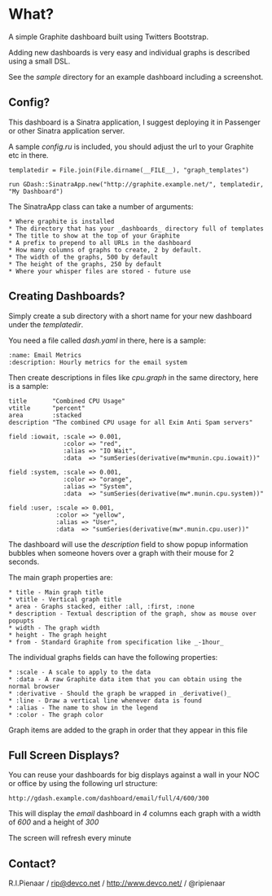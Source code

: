 What?
=====

A simple Graphite dashboard built using Twitters Bootstrap.

Adding new dashboards is very easy and individual graphs is
described using a small DSL.

See the _sample_ directory for an example dashboard including
a screenshot.

Config?
-------

This dashboard is a Sinatra application, I suggest deploying it
in Passenger or other Sinatra application server.

A sample _config.ru_ is included, you should adjust the url to
your Graphite etc in there.


    templatedir = File.join(File.dirname(__FILE__), "graph_templates")

    run GDash::SinatraApp.new("http://graphite.example.net/", templatedir, "My Dashboard")

The SinatraApp class can take a number of arguments:

    * Where graphite is installed
    * The directory that has your _dashboards_ directory full of templates
    * The title to show at the top of your Graphite
    * A prefix to prepend to all URLs in the dashboard
    * How many columns of graphs to create, 2 by default.
    * The width of the graphs, 500 by default
    * The height of the graphs, 250 by default
    * Where your whisper files are stored - future use

Creating Dashboards?
--------------------

Simply create a sub directory with a short name for your new dashboard under
the _templatedir_.

You need a file called _dash.yaml_ in there, here is a sample:

    :name: Email Metrics
    :description: Hourly metrics for the email system

Then create descriptions in files like _cpu.graph_ in the same directory, here
is a sample:

    title       "Combined CPU Usage"
    vtitle      "percent"
    area        :stacked
    description "The combined CPU usage for all Exim Anti Spam servers"

    field :iowait, :scale => 0.001,
                   :color => "red",
                   :alias => "IO Wait",
                   :data  => "sumSeries(derivative(mw*munin.cpu.iowait))"

    field :system, :scale => 0.001,
                   :color => "orange",
                   :alias => "System",
                   :data  => "sumSeries(derivative(mw*.munin.cpu.system))"

    field :user, :scale => 0.001,
                 :color => "yellow",
                 :alias => "User",
                 :data  => "sumSeries(derivative(mw*.munin.cpu.user))"

The dashboard will use the _description_ field to show popup information bubbles
when someone hovers over a graph with their mouse for 2 seconds.

The main graph properties are:

    * title - Main graph title
    * vtitle - Vertical graph title
    * area - Graphs stacked, either :all, :first, :none
    * description - Textual description of the graph, show as mouse over popupts
    * width - The graph width
    * height - The graph height
    * from - Standard Graphite from specification like _-1hour_

The individual graphs fields can have the following properties:

    * :scale - A scale to apply to the data
    * :data - A raw Graphite data item that you can obtain using the normal browser
    * :derivative - Should the graph be wrapped in _derivative()_
    * :line - Draw a vertical line whenever data is found
    * :alias - The name to show in the legend
    * :color - The graph color

Graph items are added to the graph in order that they appear in this file

Full Screen Displays?
---------------------

You can reuse your dashboards for big displays against a wall in your NOC or office
by using the following url structure:

    http://gdash.example.com/dashboard/email/full/4/600/300

This will display the _email_ dashboard in _4_ columns each graph with a width of
_600_ and a height of _300_

The screen will refresh every minute

Contact?
--------

R.I.Pienaar / rip@devco.net / http://www.devco.net/ / @ripienaar
